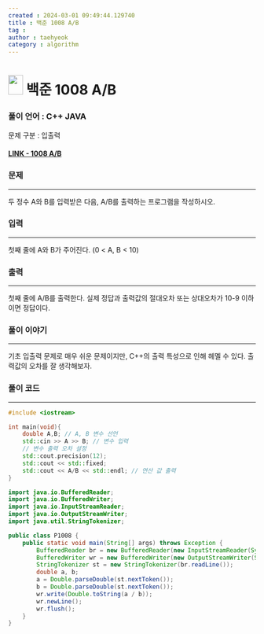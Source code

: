 ```yaml
---
created : 2024-03-01 09:49:44.129740
title : 백준 1008 A/B
tag : 
author : taehyeok
category : algorithm
---
```

# <img src="https://d2gd6pc034wcta.cloudfront.net/tier/1.svg" width="30" height="40"> 백준 1008 A/B

### 풀이 언어 : C++ JAVA

문제 구분 : 입출력
#### [LINK - 1008 A/B](https://www.acmicpc.net/problem/1008)

### 문제
<hr>
두 정수 A와 B를 입력받은 다음, A/B를 출력하는 프로그램을 작성하시오.

### 입력
<hr>
첫째 줄에 A와 B가 주어진다. (0 < A, B < 10)

### 출력
<hr>
첫째 줄에 A/B를 출력한다. 실제 정답과 출력값의 절대오차 또는 상대오차가 10-9 이하이면 정답이다.


### 풀이 이야기
<hr>
기초 입출력 문제로 매우 쉬운 문제이지만, C++의 출력 특성으로 인해 헤멜 수 있다. 출력값의 오차를 잘 생각해보자.

### 풀이 코드
<hr>

``` c++
#include <iostream>

int main(void){
    double A,B; // A, B 변수 선언
    std::cin >> A >> B; // 변수 입력
    // 변수 출력 오차 설정
    std::cout.precision(12);
    std::cout << std::fixed;
    std::cout << A/B << std::endl; // 연산 값 출력
}
```
```java
import java.io.BufferedReader;
import java.io.BufferedWriter;
import java.io.InputStreamReader;
import java.io.OutputStreamWriter;
import java.util.StringTokenizer;

public class P1008 {
    public static void main(String[] args) throws Exception {
        BufferedReader br = new BufferedReader(new InputStreamReader(System.in));
        BufferedWriter wr = new BufferedWriter(new OutputStreamWriter(System.out));
        StringTokenizer st = new StringTokenizer(br.readLine());
        double a, b;
        a = Double.parseDouble(st.nextToken());
        b = Double.parseDouble(st.nextToken());
        wr.write(Double.toString(a / b));
        wr.newLine();
        wr.flush();
    }
}
```
